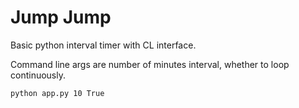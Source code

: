 # Jump Jump

Basic python interval timer with CL interface.

Command line args are number of minutes interval, whether to loop continuously.

```shell
python app.py 10 True
```